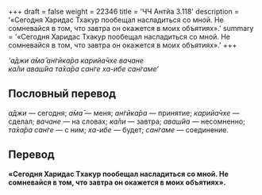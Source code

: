 +++
draft = false
weight = 22346
title = 'ЧЧ Антйа 3.118'
description = '«Сегодня Харидас Тхакур пообещал насладиться со мной. Не сомневайся в том, что завтра он окажется в моих объятиях».'
summary = '«Сегодня Харидас Тхакур пообещал насладиться со мной. Не сомневайся в том, что завтра он окажется в моих объятиях».'
+++

_‘а̄джи а̄ма̄ ан̇гӣка̄ра карийа̄чхе вачане  
ка̄ли аваш́йа та̄ха̄ра сан̇ге ха-ибе сан̇гаме’_

## Пословный перевод

_а̄джи_ — сегодня; _а̄ма̄_ — меня; _ан̇гӣка̄ра_ — принятие; _карийа̄чхе_ — сделал; _вачане_ — на словах; _ка̄ли_ — завтра; _аваш́йа_ — несомненно; _та̄ха̄ра_ _сан̇ге_ — с ним; _ха_\-_ибе_ — будет; _сан̇гаме_ — соединение.

## Перевод

**«Сегодня Харидас Тхакур пообещал насладиться со мной. Не сомневайся в том, что завтра он окажется в моих объятиях».**
